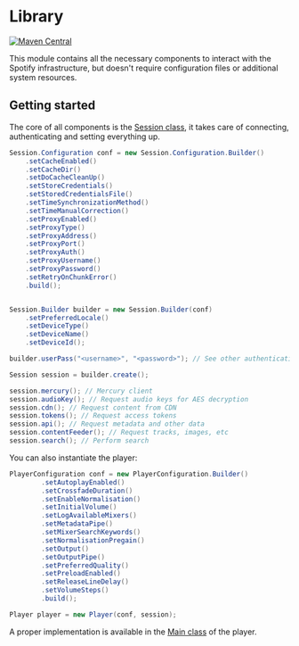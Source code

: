 # Library
[![Maven Central](https://maven-badges.herokuapp.com/maven-central/xyz.gianlu.librespot/librespot-lib/badge.svg)](https://maven-badges.herokuapp.com/maven-central/xyz.gianlu.librespot/librespot-lib)

This module contains all the necessary components to interact with the Spotify infrastructure, but doesn't require configuration files or additional system resources.

## Getting started
The core of all components is the [Session class](src/main/java/xyz/gianlu/librespot/core/Session.java), it takes care of connecting, authenticating and setting everything up.

```java
Session.Configuration conf = new Session.Configuration.Builder()
    .setCacheEnabled()
    .setCacheDir()
    .setDoCacheCleanUp()
    .setStoreCredentials()
    .setStoredCredentialsFile()
    .setTimeSynchronizationMethod()
    .setTimeManualCorrection()
    .setProxyEnabled()
    .setProxyType()
    .setProxyAddress()
    .setProxyPort()
    .setProxyAuth()
    .setProxyUsername()
    .setProxyPassword()
    .setRetryOnChunkError()
    .build();


Session.Builder builder = new Session.Builder(conf)
    .setPreferredLocale()
    .setDeviceType()
    .setDeviceName()
    .setDeviceId();

builder.userPass("<username>", "<password>"); // See other authentication methods

Session session = builder.create();

session.mercury(); // Mercury client
session.audioKey(); // Request audio keys for AES decryption
session.cdn(); // Request content from CDN
session.tokens(); // Request access tokens
session.api(); // Request metadata and other data
session.contentFeeder(); // Request tracks, images, etc
session.search(); // Perform search
```

You can also instantiate the player:
```java
PlayerConfiguration conf = new PlayerConfiguration.Builder()
        .setAutoplayEnabled()
        .setCrossfadeDuration()
        .setEnableNormalisation()
        .setInitialVolume()
        .setLogAvailableMixers()
        .setMetadataPipe()
        .setMixerSearchKeywords()
        .setNormalisationPregain()
        .setOutput()
        .setOutputPipe()
        .setPreferredQuality()
        .setPreloadEnabled()
        .setReleaseLineDelay()
        .setVolumeSteps()
        .build();

Player player = new Player(conf, session);
```

A proper implementation is available in the [Main class](../player/src/main/java/xyz/gianlu/librespot/player/Main.java) of the player.